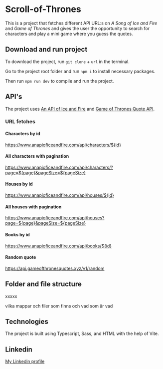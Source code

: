 # Scroll-of-Thrones

This is a project that fetches different API URL:s on _A Song of Ice and Fire_ and _Game of Thrones_ and gives the user the opportunity to search for characters and play a mini game where you guess the quotes.

## Download and run project

To download the project, run `git clone` + `url` in the terminal.

Go to the project root folder and run `npm i` to install necessary packages.

Then run `npm run dev` to compile and run the project.

## API's

The project uses [An API of Ice and Fire](https://anapioficeandfire.com/) and [Game of Thrones Quote API](https://gameofthronesquotes.xyz/).

### URL fetches

#### Characters by id

https://www.anapioficeandfire.com/api/characters/${id}

#### All characters with pagination

https://www.anapioficeandfire.com/api/characters/?page=${page}&pageSize=${pageSize}

#### Houses by id

https://www.anapioficeandfire.com/api/houses/${id}

#### All houses with pagination

https://www.anapioficeandfire.com/api/houses?page=${page}&pageSize=${pageSize}

#### Books by id

https://www.anapioficeandfire.com/api/books/${id}

#### Random quote

https://api.gameofthronesquotes.xyz/v1/random

## Folder and file structure

xxxxx

vilka mappar och filer som finns och vad som är vad

## Technologies

The project is built using Typescript, Sass, and HTML with the help of Vite.

## Linkedin

[My Linkedin profile](https://www.linkedin.com/in/jessicaagren/)
